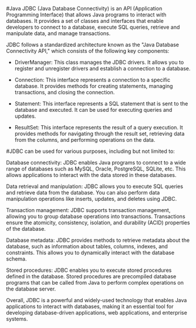  #Java JDBC (Java Database Connectivity) is an API (Application Programming Interface) that allows Java programs to interact with databases. It provides a set of classes and interfaces that enable developers to connect to a database, execute SQL queries, retrieve and manipulate data, and manage transactions.

JDBC follows a standardized architecture known as the "Java Database Connectivity API," which consists of the following key components:

 - DriverManager: This class manages the JDBC drivers. It allows you to register and unregister drivers and establish a connection to a database.

 - Connection: This interface represents a connection to a specific database. It provides methods for creating statements, managing transactions, and closing the connection.

 - Statement: This interface represents a SQL statement that is sent to the database and executed. It can be used for executing queries and updates.

 - ResultSet: This interface represents the result of a query execution. It provides methods for navigating through the result set, retrieving data from the columns, and performing operations on the data.
 
 
 
 #JDBC can be used for various purposes, including but not limited to:

Database connectivity: JDBC enables Java programs to connect to a wide range of databases such as MySQL, Oracle, PostgreSQL, SQLite, etc. This allows applications to interact with the data stored in these databases.

Data retrieval and manipulation: JDBC allows you to execute SQL queries and retrieve data from the database. You can also perform data manipulation operations like inserts, updates, and deletes using JDBC.

Transaction management: JDBC supports transaction management, allowing you to group database operations into transactions. Transactions ensure the atomicity, consistency, isolation, and durability (ACID) properties of the database.

Database metadata: JDBC provides methods to retrieve metadata about the database, such as information about tables, columns, indexes, and constraints. This allows you to dynamically interact with the database schema.

Stored procedures: JDBC enables you to execute stored procedures defined in the database. Stored procedures are precompiled database programs that can be called from Java to perform complex operations on the database server.

Overall, JDBC is a powerful and widely-used technology that enables Java applications to interact with databases, making it an essential tool for developing database-driven applications, web applications, and enterprise systems.